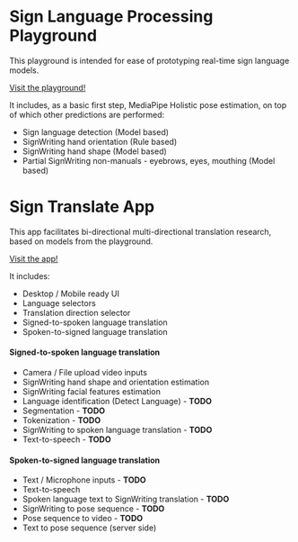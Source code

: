 # Sign Language Processing Playground

This playground is intended for ease of prototyping real-time sign language models.

[Visit the playground!](https://sign-language-processing.github.io/playground/)

It includes, as a basic first step, MediaPipe Holistic pose estimation, on top of which other predictions are performed:

- Sign language detection (Model based)
- SignWriting hand orientation (Rule based)
- SignWriting hand shape (Model based)
- Partial SignWriting non-manuals - eyebrows, eyes, mouthing (Model based)


# Sign Translate App

This app facilitates bi-directional multi-directional translation research, based on models from the playground.

[Visit the app!](https://sign-language-processing.github.io/playground/translate)

It includes:

- Desktop / Mobile ready UI
- Language selectors
- Translation direction selector
- Signed-to-spoken language translation
- Spoken-to-signed language translation

#### Signed-to-spoken language translation
- Camera / File upload video inputs
- SignWriting hand shape and orientation estimation
- SignWriting facial features estimation
- Language identification (Detect Language) - **TODO**
- Segmentation - **TODO**
- Tokenization - **TODO**
- SignWriting to spoken language translation - **TODO**
- Text-to-speech - **TODO**

#### Spoken-to-signed language translation
  - Text / Microphone inputs - **TODO**
  - Text-to-speech
  - Spoken language text to SignWriting translation - **TODO**
  - SignWriting to pose sequence - **TODO**
  - Pose sequence to video - **TODO**
  - Text to pose sequence (server side)
